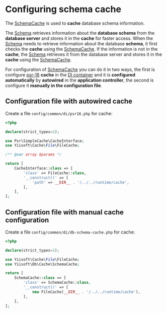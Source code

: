 # Configuring schema cache

 The [SchemaCache](https://github.com/yiisoft/db/blob/master/src/Cache/SchemaCache.php) is used to **cache** database schema information.
 
 The [Schema](https://github.com/yiisoft/db/blob/master/src/Schema/AbstractSchema.php) retrieves information about the **database schema** from the **database server** and stores it in the **cache** for faster access. When the [Schema](https://github.com/yiisoft/db/blob/master/src/Schema/AbstractSchema.php) needs to retrieve information about the database **schema**, it first checks the **cache** using the [SchemaCache](https://github.com/yiisoft/db/blob/master/src/Cache/SchemaCache.php). If the information is not in the **cache**, the [Schema](https://github.com/yiisoft/db/blob/master/src/Schema/AbstractSchema.php) retrieves it from the database server and stores it in the **cache** using the [SchemaCache](https://github.com/yiisoft/db/blob/master/src/Cache/SchemaCache.php).

 For configuration of [SchemaCache](https://github.com/yiisoft/db/blob/master/src/Cache/SchemaCache.php) you can do it in two ways, the first is configure [psr-16](https://github.com/php-fig/simple-cache) **cache** in the [DI container](https://github.com/yiisoft/di) and it is **configured automatically** by **autowired** in the **application controller**, the second is configure it **manually in the configuration file**.

## Configuration file with autowired cache

Create a file `config/common/di/psr16.php` for cache:

```php
<?php

declare(strict_types=1);

use Psr\SimpleCache\CacheInterface;
use Yiisoft\Cache\File\FileCache;

/** @var array $params */

return [
    CacheInterface::class => [
        'class' => FileCache::class,
        '__construct()' => [
            'path' => __DIR__ . '/../../runtime/cache',
        ],
    ],
];
```

## Configuration file with manual cache configuration

Create a file `config/common/di/db-schema-cache.php` for cache:

```php
<?php

declare(strict_types=1);

use Yiisoft\Cache\File\FileCache;
use Yiisoft\Db\Cache\SchemaCache;

return [
    SchemaCache::class => [
        'class' => SchemaCache::class,
        '__construct()' => [
            new FileCache(__DIR__ . '/../../runtime/cache'),
        ],
    ],
];
```

